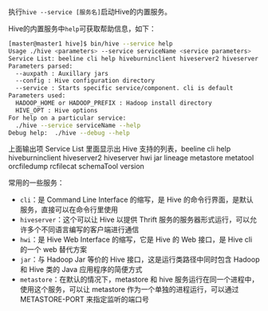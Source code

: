 执行`hive --service [服务名]`启动Hive的内置服务。

Hive的内置服务中`help`可获取帮助信息，如下：

```sh
[master@master1 hive]$ bin/hive --service help
Usage ./hive <parameters> --service serviceName <service parameters>
Service List: beeline cli help hiveburninclient hiveserver2 hiveserver hwi jar lineage metastore metatool orcfiledump rcfilecat schemaTool version 
Parameters parsed:
  --auxpath : Auxillary jars 
  --config : Hive configuration directory
  --service : Starts specific service/component. cli is default
Parameters used:
  HADOOP_HOME or HADOOP_PREFIX : Hadoop install directory
  HIVE_OPT : Hive options
For help on a particular service:
  ./hive --service serviceName --help
Debug help:  ./hive --debug --help
```

上面输出项 Service List 里面显示出 Hive 支持的列表，beeline cli help hiveburninclient hiveserver2 hiveserver hwi jar lineage metastore metatool orcfiledump rcfilecat schemaTool version

常用的一些服务：

- `cli`：是 Command Line Interface 的缩写，是 Hive 的命令行界面，是默认服务，直接可以在命令行里使用
- `hiveserver`：这个可以让 Hive 以提供 Thrift 服务的服务器形式运行，可以允许多个不同语言编写的客户端进行通信
- `hwi`：是 Hive Web Interface 的缩写，它是 Hive 的 Web 接口，是 Hive cli 的一个 web 替代方案
- `jar`：与 Hadoop Jar 等价的 Hive 接口，这是运行类路径中同时包含 Hadoop 和 Hive 类的 Java 应用程序的简便方式
- `metastore`：在默认的情况下，metastore 和 hive 服务运行在同一个进程中，使用这个服务，可以让 metastore 作为一个单独的进程运行，可以通过 METASTORE-PORT 来指定监听的端口号

